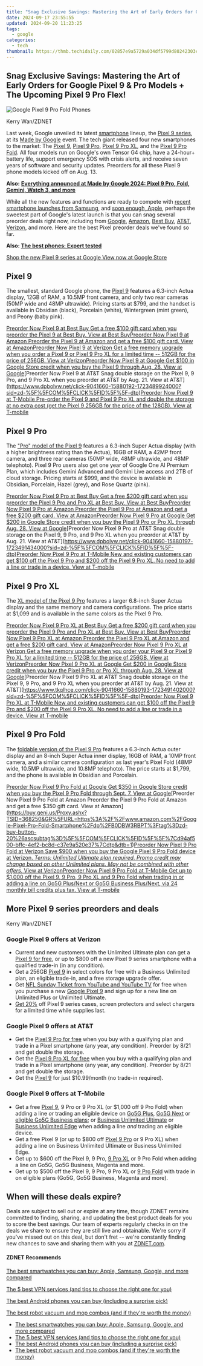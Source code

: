 ```yaml
---
title: "Snag Exclusive Savings: Mastering the Art of Early Orders for Google Pixel 9 & Pro Models + The Upcoming Pixel 9 Pro Flex!"
date: 2024-09-17 23:55:55
updated: 2024-09-20 11:23:25
tags:
  - google
categories:
  - tech
thumbnail: https://thmb.techidaily.com/02857e9a5729a034df5799d80242303ce172ee6947ee8ec278b9096d58e3459c.jpg
---
```


## Snag Exclusive Savings: Mastering the Art of Early Orders for Google Pixel 9 & Pro Models + The Upcoming Pixel 9 Pro Flex!

![Google Pixel 9 Pro Fold Phones](https://www.zdnet.com/a/img/resize/d3ab7463f7210ca4b8d20c02ced2a406846b2993/2024/08/10/27cfc5da-adaa-4bf5-a921-64e8d06afa8a/dsc01653.jpg?auto=webp&width=1280)

Kerry Wan/ZDNET

Last week, Google unveiled its latest [smartphone](https://www.zdnet.com/article/best-phone/) lineup, the [Pixel 9 series](https://www.kqzyfj.com/click-9041660-15878864-1723532409000?sid=zd-%5F%5FCOM%5FCLICK%5FID%5F%5F-dtp), at its [Made by Google](https://www.zdnet.com/article/everything-to-expect-at-made-by-google-2024-pixel-9-pro-fold-gemini-watch-3-and-more/) event. The tech giant released four new smartphones to the market: The [Pixel 9](https://www.kqzyfj.com/click-9041660-15878864-1723532409000?sid=zd-%5F%5FCOM%5FCLICK%5FID%5F%5F-dtp), [Pixel 9 Pro](https://www.jdoqocy.com/click-9041660-15880958-1723561639000?sid=zd-%5F%5FCOM%5FCLICK%5FID%5F%5F-dtp), [Pixel 9 Pro XL](https://www.jdoqocy.com/click-9041660-15880958-1723561639000?sid=zd-%5F%5FCOM%5FCLICK%5FID%5F%5F-dtp), and the [Pixel 9 Pro Fold](https://www.tkqlhce.com/click-9041660-15878894-1723532400000?sid=zd-%5F%5FCOM%5FCLICK%5FID%5F%5F-dtp). All four models run on Google's own Tensor G4 chip, have a 24-hour+ battery life, support emergency SOS with crisis alerts, and receive seven years of software and security updates. Preorders for all these Pixel 9 phone models kicked off on Aug. 13.

**Also:** **[Everything announced at Made by Google 2024: Pixel 9 Pro, Fold, Gemini, Watch 3, and more](https://www.zdnet.com/article/everything-to-expect-at-made-by-google-2024-pixel-9-pro-fold-gemini-watch-3-and-more/)**

While all the new features and functions are ready to compete with [recent smartphone launches from Samsung](https://www.zdnet.com/article/you-can-still-snag-a-300-gift-card-when-you-order-the-galaxy-z-fold-6-heres-how-to-easily-qualify/), and [soon enough, Apple](https://www.zdnet.com/article/i-upgrade-my-iphone-every-year-but-the-iphone-16-worries-me-heres-why/), perhaps the sweetest part of Google's latest launch is that you can snag several preorder deals right now, including from [Google](https://www.anrdoezrs.net/links/9041660/type/dlg/sid/zd-%5F%5FCOM%5FCLICK%5FID%5F%5F-dtp/https://store.google.com/category/phones), [Amazon](https://buy.geni.us/Proxy.ashx?TSID=368250&GR%5FURL=https%3A%2F%2Fwww.amazon.com%2Fstores%2Fpage%2F7BD63C98-E7D2-406E-A063-4DC485BD0AB3%3Ftag%3Dzd-buy-button-20%26ascsubtag%3D%5F%5FCOM%5FCLICK%5FID%5F%5F%7Cd94af500-bffc-4ef2-bc8d-c37e9a520e37%7Cdtp&dtb=1), [Best Buy](https://shop-links.co/link/?url=https%3A%2F%2Fwww.bestbuy.com%2Fsite%2Fpromo%2Fgoogle-pixel-9-series&publisher_slug=itechdaily19598&exclusive=1), [AT&T](https://www.anrdoezrs.net/links/9041660/type/dlg/sid/zd-%5F%5FCOM%5FCLICK%5FID%5F%5F-dtp/https://www.att.com/buy/phones/browse/google/), [Verizon](https://www.anrdoezrs.net/links/9041660/type/dlg/sid/zd-%5F%5FCOM%5FCLICK%5FID%5F%5F-dtp/https://www.verizon.com/smartphones/google/), and more. Here are the best Pixel preorder deals we've found so far.

**Also: [The best phones: Expert tested](https://www.zdnet.com/article/best-phone/)**

[Shop the new Pixel 9 series at Google View now at Google Store](https://www.anrdoezrs.net/links/9041660/type/dlg/sid/zd-%5F%5FCOM%5FCLICK%5FID%5F%5F-dtp/https://store.google.com/category/phones?)

## Pixel 9 

The smallest, standard Google phone, the [Pixel 9](https://www.zdnet.com/article/the-799-pixel-9-may-be-googles-sleeper-hit-this-year-heres-why/) features a 6.3-inch Actua display, 12GB of RAM, a 10.5MP front camera, and only two rear cameras (50MP wide and 48MP ultrawide). Pricing starts at $799, and the handset is available in Obsidian (black), Porcelain (white), Wintergreen (mint green), and Peony (baby pink). 

[Preorder Now Pixel 9 at Best Buy Get a free $100 gift card when you preorder the Pixel 9 at Best Buy. View at Best Buy](https://shop-links.co/link/?url=https%3A%2F%2Fwww.bestbuy.com%2Fsite%2Fgoogle-pixel-9-128gb-unlocked-obsidian%2F6587819.p%3FskuId%3D6587819&publisher_slug=itechdaily19598&exclusive=1)[Preorder Now Pixel 9 at Amazon Preorder the Pixel 9 at Amazon and get a free $100 gift card. View at Amazon](https://buy.geni.us/Proxy.ashx?TSID=368250&GR%5FURL=https%3A%2F%2Fwww.amazon.com%2FGoogle-Pixel-Unlocked-Smartphone-Advanced%2Fdp%2FB0DBSYMCG1%3Ftag%3Dzd-buy-button-20%26ascsubtag%3D%5F%5FCOM%5FCLICK%5FID%5F%5F%7Cd94af500-bffc-4ef2-bc8d-c37e9a520e37%7Cdtp&dtb=1)[Preorder Now Pixel 9 at Verizon Get a free memory upgrade when you order a Pixel 9 or Pixel 9 Pro XL for a limited time -- 512GB for the price of 256GB. View at Verizon](https://www.anrdoezrs.net/click-9041660-15881168-1723575173000?sid=zd-%5F%5FCOM%5FCLICK%5FID%5F%5F-dtp)[Preorder Now Pixel 9 at Google Get $100 in Google Store credit when you buy the Pixel 9 through Aug. 28\. View at Google](https://www.anrdoezrs.net/links/9041660/type/dlg/sid/zd-%5F%5FCOM%5FCLICK%5FID%5F%5F-dtp/https://store.google.com/config/pixel%5F9?)[Preorder Now Pixel 9 at AT&T Snag double storage on the Pixel 9, 9 Pro, and 9 Pro XL when you preorder at AT&T by Aug. 21. View at AT&T](https://www.dpbolvw.net/click-9041660-15880192-1723489924000?sid=zd-%5F%5FCOM%5FCLICK%5FID%5F%5F-dtp)[Preorder Now Pixel 9 at T-Mobile Pre-order the Pixel 9 and Pixel 9 Pro XL and double the storage at no extra cost (get the Pixel 9 256GB for the price of the 128GB). View at T-mobile](https://www.t-mobile.com/cell-phone/google-pixel-9)

##   

## Pixel 9 Pro

The ["Pro" model of the Pixel 9](https://www.zdnet.com/article/i-tested-the-google-pixel-9-pros-add-me-feature-and-found-it-crazy-clever/) features a 6.3-inch Super Actua display (with a higher brightness rating than the Actua), 16GB of RAM, a 42MP front camera, and three rear cameras (50MP wide, 48MP ultrawide, and 48MP telephoto). Pixel 9 Pro users also get one year of Google One AI Premium Plan, which includes Gemini Advanced and Gemini Live access and 2TB of cloud storage. Pricing starts at $999, and the device is available in Obsidian, Porcelain, Hazel (grey), and Rose Quartz (pink). 

[Preorder Now Pixel 9 Pro at Best Buy Get a free $200 gift card when you preorder the Pixel 9 Pro and Pro XL at Best Buy. View at Best Buy](https://shop-links.co/link/?url=https%3A%2F%2Fwww.bestbuy.com%2Fsite%2Fgoogle-pixel-9-pro-128gb-unlocked-hazel%2F6587889.p%3FskuId%3D6587889&publisher_slug=itechdaily19598&exclusive=1)[Preorder Now Pixel 9 Pro at Amazon Preorder the Pixel 9 Pro at Amazon and get a free $200 gift card. View at Amazon](https://buy.geni.us/Proxy.ashx?TSID=368250&GR%5FURL=https%3A%2F%2Fwww.amazon.com%2FGoogle-Pixel-Pro-Smartphone-Porcelain%2Fdp%2FB0DBSSGL4F%3Fth%3D1%26tag%3Dzd-buy-button-20%26ascsubtag%3D%5F%5FCOM%5FCLICK%5FID%5F%5F%7Cd94af500-bffc-4ef2-bc8d-c37e9a520e37%7Cdtp&dtb=1)[Preorder Now Pixel 9 Pro at Google Get $200 in Google Store credit when you buy the Pixel 9 Pro or Pro XL through Aug. 28\. View at Google](https://www.anrdoezrs.net/links/9041660/type/dlg/sid/zd-%5F%5FCOM%5FCLICK%5FID%5F%5F-dtp/https://store.google.com/config/pixel%5F9%5Fpro?)[Preorder Now Pixel 9 Pro at AT&T Snag double storage on the Pixel 9, 9 Pro, and 9 Pro XL when you preorder at AT&T by Aug. 21. View at AT&T](https://www.dpbolvw.net/click-9041660-15880197-1723491434000?sid=zd-%5F%5FCOM%5FCLICK%5FID%5F%5F-dtp)[Preorder Now Pixel 9 Pro at T-Mobile New and existing customers can get $100 off the Pixel 9 Pro and $200 off the Pixel 9 Pro XL. No need to add a line or trade in a device. View at T-mobile](https://www.t-mobile.com/cell-phone/google-pixel-9-pro)

## Pixel 9 Pro XL  

The [XL model of the Pixel 9 Pro](https://www.zdnet.com/article/google-pixel-9-pro-xl-hands-on-im-reminded-of-the-iphone-but-in-the-best-way/) features a larger 6.8-inch Super Actua display and the same memory and camera configurations. The price starts at $1,099 and is available in the same colors as the Pixel 9 Pro. 

[Preorder Now Pixel 9 Pro XL at Best Buy Get a free $200 gift card when you preorder the Pixel 9 Pro and Pro XL at Best Buy. View at Best Buy](https://shop-links.co/link/?url=https%3A%2F%2Fwww.bestbuy.com%2Fsite%2Fgoogle-pixel-9-pro-128gb-unlocked-hazel%2F6587889.p%3FskuId%3D6587889&publisher_slug=itechdaily19598&exclusive=1)[Preorder Now Pixel 9 Pro XL at Amazon Preorder the Pixel 9 Pro XL at Amazon and get a free $200 gift card. View at Amazon](https://buy.geni.us/Proxy.ashx?TSID=368250&GR%5FURL=https%3A%2F%2Fwww.amazon.com%2FGoogle-Pixel-Pro-Smartphone-Porcelain%2Fdp%2FB0DBSVJ57F%3Fth%3D1%26tag%3Dzd-buy-button-20%26ascsubtag%3D%5F%5FCOM%5FCLICK%5FID%5F%5F%7Cd94af500-bffc-4ef2-bc8d-c37e9a520e37%7Cdtp&dtb=1)[Preorder Now Pixel 9 Pro XL at Verizon Get a free memory upgrade when you order your Pixel 9 or Pixel 9 Pro XL for a limited time -- 512GB for the price of 256GB. View at Verizon](https://www.anrdoezrs.net/links/9041660/type/dlg/sid/zd-%5F%5FCOM%5FCLICK%5FID%5F%5F-dtp/https://www.verizon.com/smartphones/google-pixel-9-pro-xl/?sku=sku6014804)[Preorder Now Pixel 9 Pro XL at Google Get $200 in Google Store credit when you buy the Pixel 9 Pro or Pro XL through Aug. 28\. View at Google](https://www.anrdoezrs.net/links/9041660/type/dlg/sid/zd-%5F%5FCOM%5FCLICK%5FID%5F%5F-dtp/https://store.google.com/config/pixel%5F9%5Fpro?)[Preorder Now Pixel 9 Pro XL at AT&T Snag double storage on the Pixel 9, 9 Pro, and 9 Pro XL when you preorder at AT&T by Aug. 21. View at AT&T](https://www.tkqlhce.com/click-9041660-15880193-1723491402000?sid=zd-%5F%5FCOM%5FCLICK%5FID%5F%5F-dtp)[Preorder Now Pixel 9 Pro XL at T-Mobile New and existing customers can get $100 off the Pixel 9 Pro and $200 off the Pixel 9 Pro XL. No need to add a line or trade in a device. View at T-mobile](https://www.t-mobile.com/cell-phone/google-pixel-9-pro-xl)

## Pixel 9 Pro Fold   

The [foldable version of the Pixel 9 Pro](https://www.zdnet.com/article/google-pixel-9-pro-fold-four-best-features-that-make-it-the-foldable-phone-to-beat/) features a 6.3-inch Actua outer display and an 8-inch Super Actua inner display, 16GB of RAM, a 10MP front camera, and a similar camera configuration as last year's Pixel Fold (48MP wide, 10.5MP ultrawide, and 10.8MP telephoto). The price starts at $1,799, and the phone is available in Obsidian and Porcelain.

[Preorder Now Pixel 9 Pro Fold at Google Get $350 in Google Store credit when you buy the Pixel 9 Pro Fold through Sept. 7\. View at Google](https://www.anrdoezrs.net/links/9041660/type/dlg/sid/zd-%5F%5FCOM%5FCLICK%5FID%5F%5F-dtp/https://store.google.com/config/pixel%5F9%5Fpro%5Ffold?)[Preorder Now Pixel 9 Pro Fold at Amazon Preorder the Pixel 9 Pro Fold at Amazon and get a free $350 gift card. View at Amazon](https://buy.geni.us/Proxy.ashx?TSID=368250&GR%5FURL=https%3A%2F%2Fwww.amazon.com%2FGoogle-Pixel-Pro-Fold-Smartphone%2Fdp%2FB0DBW3RBPT%3Ftag%3Dzd-buy-button-20%26ascsubtag%3D%5F%5FCOM%5FCLICK%5FID%5F%5F%7Cd94af500-bffc-4ef2-bc8d-c37e9a520e37%7Cdtp&dtb=1)[Preorder Now Pixel 9 Pro Fold at Verizon Save $900 when you buy the Google Pixel 9 Pro Fold device at Verizon. _Terms: Unlimited Ultimate plan required. Promo credit may change based on other Unlimited plans. May not be combined with other offers._ View at Verizon](https://www.jdoqocy.com/click-9041660-15881169-1723575143000?sid=zd-%5F%5FCOM%5FCLICK%5FID%5F%5F-dtp)[Preorder Now Pixel 9 Pro Fold at T-Mobile Get up to $1,000 off the Pixel 9, 9 Pro, 9 Pro XL and 9 Pro Fold when trading in or adding a line on Go5G Plus/Next or Go5G Business Plus/Next, via 24 monthly bill credits plus tax. View at T-mobile](https://www.t-mobile.com/cell-phone/google-pixel-9-pro-fold)

## More Pixel 9 series preorders and deals   

Kerry Wan/ZDNET

### Google Pixel 9 offers at Verizon 

* Current and new customers with the Unlimited Ultimate plan can get a [Pixel 9 for free](https://www.anrdoezrs.net/click-9041660-15881168-1723575173000?sid=zd-%5F%5FCOM%5FCLICK%5FID%5F%5F-dtp), or up to $800 off a new Pixel 9 series smartphone with a qualified trade-in (in any condition).
* Get a 256GB [Pixel 9](https://www.anrdoezrs.net/click-9041660-15881168-1723575173000?sid=zd-%5F%5FCOM%5FCLICK%5FID%5F%5F-dtp) in select colors for free with a Business Unlimited plan, an eligible trade-in, and a free storage upgrade offer.
* Get [NFL Sunday Ticket from YouTube and YouTube TV](https://www.tkqlhce.com/click-9041660-15733793?url=https%3A%2F%2Fwww.verizon.com%2Fnfl-sunday-ticket-on-youtube-streaming%2F&sid=zd-%5F%5FCOM%5FCLICK%5FID%5F%5F-dtp) for free when you purchase a new [Google Pixel 9](https://www.anrdoezrs.net/click-9041660-15881168-1723575173000?sid=zd-%5F%5FCOM%5FCLICK%5FID%5F%5F-dtp) and sign up for a new line on Unlimited Plus or Unlimited Ultimate.
* [Get 20%](https://www.tkqlhce.com/click-9041660-15733793?url=https%3A%2F%2Fwww.verizon.com%2Fproducts%2Fshop%2Fonline%2Fgoogle-pixel-9-cases-screen-protectors-sale%2F&sid=zd-%5F%5FCOM%5FCLICK%5FID%5F%5F-dtp) off Pixel 9 series cases, screen protectors and select chargers for a limited time while supplies last.

### Google Pixel 9 offers at AT&T

* Get the [Pixel 9 Pro for free](https://www.dpbolvw.net/click-9041660-15880197-1723491434000?sid=zd-%5F%5FCOM%5FCLICK%5FID%5F%5F-dtp) when you buy with a qualifying plan and trade in a Pixel smartphone (any year, any condition). Preorder by 8/21 and get double the storage.
* Get the [Pixel 9 Pro XL for free](https://www.tkqlhce.com/click-9041660-15880193-1723491402000?sid=zd-%5F%5FCOM%5FCLICK%5FID%5F%5F-dtp) when you buy with a qualifying plan and trade in a Pixel smartphone (any year, any condition). Preorder by 8/21 and get double the storage.
* Get the [Pixel 9](https://www.dpbolvw.net/click-9041660-15880192-1723489924000?sid=zd-%5F%5FCOM%5FCLICK%5FID%5F%5F-dtp) for just $10.99/month (no trade-in required).

### Google Pixel 9 offers at T-Mobile 

* Get a free [Pixel 9](https://www.t-mobile.com/cell-phone/google-pixel-9), 9 Pro or 9 Pro XL (or $1,000 off 9 Pro Fold) when adding a line _or_ trading an eligible device on [Go5G Plus](https://www.t-mobile.com/cell-phone-plans), [Go5G Next](https://www.t-mobile.com/cell-phone-plans) or [eligible Go5G Business plans](https://www.t-mobile.com/business/go5g-business-plans); or [Business Unlimited Ultimate](https://www.t-mobile.com/business/wireless-business-plans) or [Business Unlimited Edge](https://www.t-mobile.com/business/wireless-business-plans) when adding a line _and_ trading an eligible device.
* Get a free Pixel 9 (or up to $800 off [Pixel 9 Pro](https://www.t-mobile.com/cell-phone/google-pixel-9-pro) or 9 Pro XL) when adding a line on Business Unlimited Ultimate or Business Unlimited Edge.
* Get up to $600 off the Pixel 9, 9 Pro, [9 Pro XL](https://www.t-mobile.com/cell-phone/google-pixel-9-pro-xl) or 9 Pro Fold when adding a line on Go5G, Go5G Business, Magenta and more.
* Get up to $500 off the Pixel 9, 9 Pro, 9 Pro XL or [9 Pro Fold](https://www.t-mobile.com/cell-phone/google-pixel-9-pro-fold) with trade in on eligible plans (Go5G, Go5G Business, Magenta and more).

## When will these deals expire?

Deals are subject to sell out or expire at any time, though ZDNET remains committed to finding, sharing, and updating the best product deals for you to score the best savings. Our team of experts regularly checks in on the deals we share to ensure they are still live and obtainable. We're sorry if you've missed out on this deal, but don't fret -- we're constantly finding new chances to save and sharing them with you at [ZDNET.com](https://www.zdnet.com/). 

#### **ZDNET** Recommends

[The best smartwatches you can buy: Apple, Samsung, Google, and more compared](https://www.zdnet.com/article/best-smartwatch/ "The best smartwatches you can buy: Apple, Samsung, Google, and more compared")

[The 5 best VPN services (and tips to choose the right one for you)](https://www.zdnet.com/article/best-vpn/ "The 5 best VPN services (and tips to choose the right one for you)")

[The best Android phones you can buy (including a surprise pick)](https://www.zdnet.com/article/best-android-phone/ "The best Android phones you can buy (including a surprise pick)")

[The best robot vacuum and mop combos (and if they're worth the money)](https://www.zdnet.com/article/best-robot-vacuum-mop/ "The best robot vacuum and mop combos (and if they're worth the money)")

* [The best smartwatches you can buy: Apple, Samsung, Google, and more compared](https://www.zdnet.com/article/best-smartwatch/ "The best smartwatches you can buy: Apple, Samsung, Google, and more compared")
* [The 5 best VPN services (and tips to choose the right one for you)](https://www.zdnet.com/article/best-vpn/ "The 5 best VPN services (and tips to choose the right one for you)")
* [The best Android phones you can buy (including a surprise pick)](https://www.zdnet.com/article/best-android-phone/ "The best Android phones you can buy (including a surprise pick)")
* [The best robot vacuum and mop combos (and if they're worth the money)](https://www.zdnet.com/article/best-robot-vacuum-mop/ "The best robot vacuum and mop combos (and if they're worth the money)")

<ins class="adsbygoogle"
     style="display:block"
     data-ad-format="autorelaxed"
     data-ad-client="ca-pub-7571918770474297"
     data-ad-slot="1223367746"></ins>



<ins class="adsbygoogle"
     style="display:block"
     data-ad-client="ca-pub-7571918770474297"
     data-ad-slot="8358498916"
     data-ad-format="auto"
     data-full-width-responsive="true"></ins>
